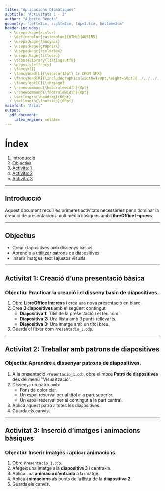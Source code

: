 ```yaml
---
title: "Aplicacions Ofimàtiques"
subtitle: "Activitats 1 - 3"
author: "Alberto Benetó"
geometry: "left=2cm, right=2cm, top=1.5cm, bottom=3cm"
header-includes:
  - \usepackage{xcolor}
  - \definecolor{customblue}{HTML}{4051B5}
  - \usepackage{fancyhdr}
  - \usepackage{graphicx}
  - \usepackage{tcolorbox}
  - \usepackage{titlesec}
  - \tcbuselibrary{listingsutf8}
  - \pagestyle{fancy}
  - \fancyhf{}
  - \fancyhead[L]{\vspace{15pt} 1r CFGM SMX}
  - \fancyhead[R]{\includegraphics[width=170pt,height=50pt]{../../../../assets/fse.png}}
  - \fancyfoot[C]{\thepage}
  - \renewcommand{\headrulewidth}{0pt}
  - \renewcommand{\footrulewidth}{0pt}
  - \setlength{\headsep}{60pt}
  - \setlength{\footskip}{60pt}
mainfont: "Arial"
output: 
  pdf_document:
    latex_engine: xelatex
---
```


# Índex

1. [Introducció](#introduccio)
2. [Objectius](#objectius)
3. [Activitat 1](#activitat-1)
4. [Activitat 2](#activitat-2)
5. [Activitat 3](#activitat-3)

---

## Introducció<a id="introduccio"></a>

Aquest document recull les primeres activitats necessàries per a dominar la creació de presentacions multimèdia bàsiques amb **LibreOffice Impress**.

---

## Objectius<a id="objectius"></a>

- Crear diapositives amb dissenys bàsics.
- Aprendre a utilitzar patrons de diapositives.
- Inserir imatges, text i ajustos visuals.

---

## Activitat 1: Creació d’una presentació bàsica<a id="activitat-1"></a>

### **Objectiu:** Practicar la creació i el disseny bàsic de diapositives.

1. Obre **LibreOffice Impress** i crea una nova presentació en blanc.
2. Crea **3 diapositives** amb el següent contingut:
    - **Diapositiva 1:** Títol de la presentació i el teu nom.
    - **Diapositiva 2:** Una llista amb 3 punts rellevants.
    - **Diapositiva 3:** Una imatge amb un títol breu.
3. Guarda el fitxer com `Presentacio_1.odp`.

---

## Activitat 2: Treballar amb patrons de diapositives<a id="activitat-2"></a>

### **Objectiu:** Aprendre a dissenyar patrons de diapositives.

1. A la presentació `Presentacio_1.odp`, obre el mode **Patró de diapositives** des del menú "Visualització".
2. Dissenya un patró amb:
    - Fons de color clar.
    - Un espai reservat per al títol a la part superior.
    - Un espai reservat per al contingut a la part central.
3. Aplica aquest patró a totes les diapositives.
4. Guarda els canvis.

---

## Activitat 3: Inserció d’imatges i animacions bàsiques<a id="activitat-3"></a>

### **Objectiu:** Inserir imatges i aplicar animacions.

1. Obre `Presentacio_1.odp`.
2. Afegeix una imatge a la **diapositiva 3** i centra-la.
3. Aplica una **animació d’entrada** a la imatge.
4. Aplica **animacions** als punts de la llista de la **diapositiva 2**.
5. Guarda els canvis.

